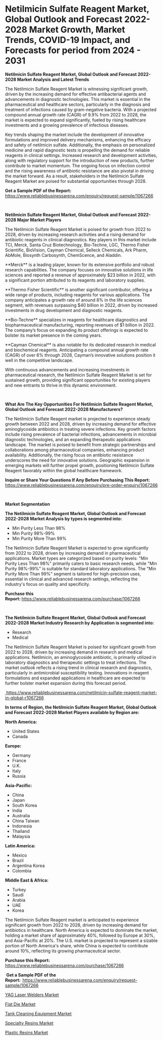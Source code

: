 <p><h1>Netilmicin Sulfate Reagent Market, Global Outlook and Forecast 2022-2028 Market Growth, Market Trends, COVID-19 Impact, and Forecasts for period from 2024 - 2031</h1></p><p><strong>Netilmicin Sulfate Reagent Market, Global Outlook and Forecast 2022-2028 Market Analysis and Latest Trends</strong></p>
<p><p>The Netilmicin Sulfate Reagent Market is witnessing significant growth, driven by the increasing demand for effective antibacterial agents and advancements in diagnostic technologies. This market is essential in the pharmaceutical and healthcare sectors, particularly in the diagnosis and treatment of infections caused by gram-negative bacteria. With a projected compound annual growth rate (CAGR) of 9.9% from 2022 to 2028, the market is expected to expand significantly, fueled by rising healthcare investments and a growing prevalence of infectious diseases.</p><p>Key trends shaping the market include the development of innovative formulations and improved delivery mechanisms, enhancing the efficacy and safety of netilmicin sulfate. Additionally, the emphasis on personalized medicine and rapid diagnostic tests is propelling the demand for reliable reagents in clinical settings. Increased research and development activities, along with regulatory support for the introduction of new products, further contribute to market momentum. The ongoing focus on infection control and the rising awareness of antibiotic resistance are also pivotal in driving the market forward. As a result, stakeholders in the Netilmicin Sulfate Reagent Market are poised for substantial opportunities through 2028.</p></p>
<p><strong>Get a Sample PDF of the Report:&nbsp;</strong> <a href="https://www.reliablebusinessarena.com/enquiry/request-sample/1067266">https://www.reliablebusinessarena.com/enquiry/request-sample/1067266</a></p>
<p>&nbsp;</p>
<p><strong>Netilmicin Sulfate Reagent Market, Global Outlook and Forecast 2022-2028 Major Market Players</strong></p>
<p><p>The Netilmicin Sulfate Reagent Market is poised for growth from 2022 to 2028, driven by increasing research activities and a rising demand for antibiotic reagents in clinical diagnostics. Key players in this market include TCI, Merck, Santa Cruz Biotechnology, Bio-Techne, LGC, Thermo Fisher Scientific, BioVision, Cayman Chemical, Selleck Chemicals, Ark Pharm, AbMole, Biosynth Carbosynth, ChemScence, and Aladdin.</p><p>**Merck** is a leading player, known for its extensive portfolio and robust research capabilities. The company focuses on innovative solutions in life sciences and reported a revenue of approximately $23 billion in 2022, with a significant portion attributed to its reagents and laboratory supplies.</p><p>**Thermo Fisher Scientific** is another significant contributor, offering a wide range of products, including reagents for various applications. The company anticipates a growth rate of around 8% in the life sciences segment, with revenues surpassing $40 billion in 2022, driven by increased investments in drug development and diagnostic reagents.</p><p>**Bio-Techne** specializes in reagents for healthcare diagnostics and biopharmaceutical manufacturing, reporting revenues of $1 billion in 2022. The company’s focus on expanding its product offerings is expected to bolster its market presence in the coming years.</p><p>**Cayman Chemical** is also notable for its dedicated research in medical and biochemical reagents. Anticipating a compound annual growth rate (CAGR) of over 6% through 2028, Cayman’s innovative solutions position it well in the competitive landscape.</p><p>With continuous advancements and increasing investments in pharmaceutical research, the Netilmicin Sulfate Reagent Market is set for sustained growth, providing significant opportunities for existing players and new entrants to thrive in this dynamic environment.</p></p>
<p>&nbsp;</p>
<p><strong>What Are The Key Opportunities For Netilmicin Sulfate Reagent Market, Global Outlook and Forecast 2022-2028 Manufacturers?</strong></p>
<p><p>The Netilmicin Sulfate Reagent market is projected to experience steady growth between 2022 and 2028, driven by increasing demand for effective aminoglycoside antibiotics in treating severe infections. Key growth factors include rising prevalence of bacterial infections, advancements in microbial diagnostic technologies, and an expanding therapeutic applications landscape. The market is poised to benefit from strategic partnerships and collaborations among pharmaceutical companies, enhancing product availability. Additionally, the rising focus on antibiotic resistance underscores the need for innovative solutions. Geographic expansion in emerging markets will further propel growth, positioning Netilmicin Sulfate Reagent favorably within the global healthcare framework.</p></p>
<p><strong>Inquire or Share Your Questions If Any Before Purchasing This Report:</strong> <a href="https://www.reliablebusinessarena.com/enquiry/pre-order-enquiry/1067266">https://www.reliablebusinessarena.com/enquiry/pre-order-enquiry/1067266</a></p>
<p>&nbsp;</p>
<p><strong>Market Segmentation</strong></p>
<p><strong>The Netilmicin Sulfate Reagent Market, Global Outlook and Forecast 2022-2028 Market Analysis by types is segmented into:</strong></p>
<p><ul><li>Min Purity Less Than 98%</li><li>Min Purity 98%-99%</li><li>Min Purity More Than 99%</li></ul></p>
<p><p>The Netilmicin Sulfate Reagent Market is expected to grow significantly from 2022 to 2028, driven by increasing demand in pharmaceutical applications. Market types are categorized based on purity levels: "Min Purity Less Than 98%" primarily caters to basic research needs, while "Min Purity 98%-99%" is suitable for standard laboratory applications. The "Min Purity More Than 99%" segment is tailored for high-precision uses, essential in clinical and advanced research settings, reflecting the industry's focus on quality and specificity.</p></p>
<p><strong>Purchase this Report:&nbsp;</strong><a href="https://www.reliablebusinessarena.com/purchase/1067266">https://www.reliablebusinessarena.com/purchase/1067266</a></p>
<p>&nbsp;</p>
<p><strong>The Netilmicin Sulfate Reagent Market, Global Outlook and Forecast 2022-2028 Market Industry Research by Application is segmented into:</strong></p>
<p><ul><li>Research</li><li>Medical</li></ul></p>
<p><p>The Netilmicin Sulfate Reagent Market is poised for significant growth from 2022 to 2028, driven by increasing demand in research and medical applications. Netilmicin, an aminoglycoside antibiotic, is primarily utilized in laboratory diagnostics and therapeutic settings to treat infections. The market outlook reflects a rising trend in clinical research and diagnostics, particularly in antimicrobial susceptibility testing. Innovations in reagent formulations and expanded applications in healthcare are expected to further bolster market expansion during this forecast period.</p></p>
<p><a href="https://www.reliablebusinessarena.com/netilmicin-sulfate-reagent-market-in-global-r1067266">&nbsp;https://www.reliablebusinessarena.com/netilmicin-sulfate-reagent-market-in-global-r1067266</a></p>
<p><strong>In terms of Region, the Netilmicin Sulfate Reagent Market, Global Outlook and Forecast 2022-2028 Market Players available by Region are:</strong></p>
<p>
    <p> <strong> North America: </strong>
        <ul>
            <li>United States</li>
            <li>Canada</li>
        </ul>
        </p> 
    <p> <strong> Europe: </strong>
        <ul>
            <li>Germany</li>
            <li>France</li>
            <li>U.K.</li>
            <li>Italy</li>
            <li>Russia</li>
        </ul>
        </p> 
    <p> <strong> Asia-Pacific: </strong>
        <ul>
            <li>China</li>
            <li>Japan</li>
            <li>South Korea</li>
            <li>India</li>
            <li>Australia</li>
            <li>China Taiwan</li>
            <li>Indonesia</li>
            <li>Thailand</li>
            <li>Malaysia</li>
        </ul>
        </p> 
    <p> <strong> Latin America: </strong>
        <ul>
            <li>Mexico</li>
            <li>Brazil</li>
            <li>Argentina Korea</li>
            <li>Colombia</li>
        </ul>
        </p> 
    <p> <strong> Middle East & Africa: </strong>
        <ul>
            <li>Turkey</li>
            <li>Saudi</li>
            <li>Arabia</li>
            <li>UAE</li>
            <li>Korea</li>
        </ul>
    </p>
    </p>
<p><p>The Netilmicin Sulfate Reagent market is anticipated to experience significant growth from 2022 to 2028, driven by increasing demand for antibiotics in healthcare. North America is expected to dominate the market, holding a market share of approximately 40%, followed by Europe at 30%, and Asia-Pacific at 20%. The U.S. market is projected to represent a sizable portion of North America's share, while China is expected to contribute around 10%, reflecting its growing pharmaceutical sector.</p></p>
<p><strong>Purchase this Report: </strong><a href="https://www.reliablebusinessarena.com/purchase/1067266">https://www.reliablebusinessarena.com/purchase/1067266</a></p>
<p>&nbsp;<strong>Get a Sample PDF of the Report:&nbsp;&nbsp;</strong><a href="https://www.reliablebusinessarena.com/enquiry/request-sample/1067266">https://www.reliablebusinessarena.com/enquiry/request-sample/1067266</a></p>
<p><strong></strong></p>
<p><p><a href="https://www.linkedin.com/pulse/navigating-yag-laser-welders-market-expert-analysis-forecast-period-gktlf?trackingId=0nJ99A2oTgKo7dRimUi%2Fnw%3D%3D">YAG Laser Welders Market</a></p><p><a href="https://www.linkedin.com/pulse/flat-die-market-share-new-trends-analysis-its-type-application-0jnef?trackingId=HL4TRkcpRSiU6LSHZtAi4A%3D%3D">Flat Die Market</a></p><p><a href="https://medium.com/@soloncarter1970/the-global-tank-cleaning-equipment-market-is-a-dynamic-and-growing-industry-df2441b08ec4">Tank Cleaning Equipment Market</a></p><p><a href="https://issuu.com/reportprime-2/docs/specialty-resins-market-size-2030.p_1a7b99d87f2ddd">Specialty Resins Market</a></p><p><a href="https://issuu.com/reportprime-2/docs/plastic-resins-market-size-2030.ppt_777d2819cc79dc">Plastic Resins Market</a></p></p>
